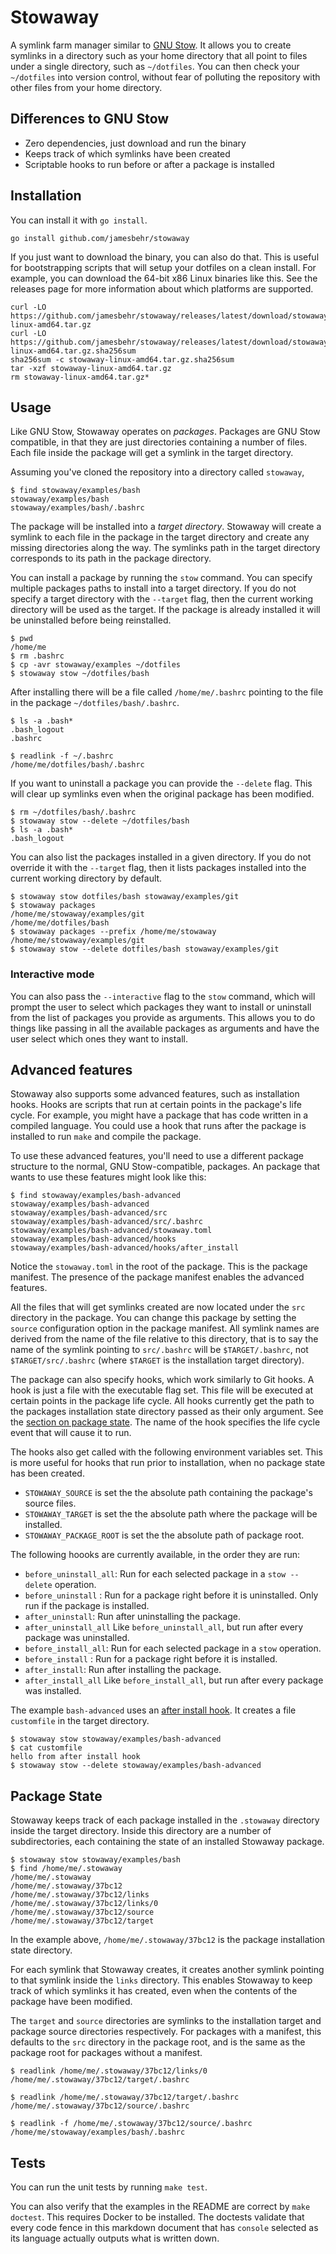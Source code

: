 # Stowaway
A symlink farm manager similar to [GNU Stow]. It allows you to create symlinks
in a directory such as your home directory that all point to files under a
single directory, such as `~/dotfiles`. You can then check your `~/dotfiles`
into version control, without fear of polluting the repository with other files
from your home directory.

[GNU Stow]: https://www.gnu.org/software/stow/

## Differences to GNU Stow
- Zero dependencies, just download and run the binary
- Keeps track of which symlinks have been created
- Scriptable hooks to run before or after a package is installed

## Installation
You can install it with `go install`.

    go install github.com/jamesbehr/stowaway

If you just want to download the binary, you can also do that. This is useful
for bootstrapping scripts that will setup your dotfiles on a clean install. For
example, you can download the 64-bit x86 Linux binaries like this. See the
releases page for more information about which platforms are supported.

    curl -LO  https://github.com/jamesbehr/stowaway/releases/latest/download/stowaway-linux-amd64.tar.gz
    curl -LO  https://github.com/jamesbehr/stowaway/releases/latest/download/stowaway-linux-amd64.tar.gz.sha256sum
    sha256sum -c stowaway-linux-amd64.tar.gz.sha256sum
    tar -xzf stowaway-linux-amd64.tar.gz
    rm stowaway-linux-amd64.tar.gz*

## Usage
Like GNU Stow, Stowaway operates on *packages*. Packages are GNU Stow
compatible, in that they are just directories containing a number of files.
Each file inside the package will get a symlink in the target directory.

Assuming you've cloned the repository into a directory called `stowaway`,

```console
$ find stowaway/examples/bash
stowaway/examples/bash
stowaway/examples/bash/.bashrc
```

The package will be installed into a *target directory*. Stowaway will create a
symlink to each file in the package in the target directory and create any
missing directories along the way. The symlinks path in the target directory
corresponds to its path in the package directory.

You can install a package by running the `stow` command. You can specify
multiple packages paths to install into a target directory. If you do not
specify a target directory with the `--target` flag, then the current working
directory will be used as the target. If the package is already installed it
will be uninstalled before being reinstalled.

```console
$ pwd
/home/me
$ rm .bashrc
$ cp -avr stowaway/examples ~/dotfiles
$ stowaway stow ~/dotfiles/bash
```

After installing there will be a file called `/home/me/.bashrc` pointing to the
file in the package `~/dotfiles/bash/.bashrc`.

```console
$ ls -a .bash*
.bash_logout
.bashrc

$ readlink -f ~/.bashrc
/home/me/dotfiles/bash/.bashrc
```

If you want to uninstall a package you can provide the `--delete` flag. This
will clear up symlinks even when the original package has been modified.

```console
$ rm ~/dotfiles/bash/.bashrc
$ stowaway stow --delete ~/dotfiles/bash
$ ls -a .bash*
.bash_logout
```

You can also list the packages installed in a given directory. If you do not
override it with the `--target` flag, then it lists packages installed into the
current working directory by default.

```console
$ stowaway stow dotfiles/bash stowaway/examples/git
$ stowaway packages
/home/me/stowaway/examples/git
/home/me/dotfiles/bash
$ stowaway packages --prefix /home/me/stowaway
/home/me/stowaway/examples/git
$ stowaway stow --delete dotfiles/bash stowaway/examples/git
```

### Interactive mode
You can also pass the `--interactive` flag to the `stow` command, which will
prompt the user to select which packages they want to install or uninstall from
the list of packages you provide as arguments. This allows you to do things
like passing in all the available packages as arguments and have the user
select which ones they want to install.

## Advanced features
Stowaway also supports some advanced features, such as installation hooks.
Hooks are scripts that run at certain points in the package's life cycle. For
example, you might have a package that has code written in a compiled language.
You could use a hook that runs after the package is installed to run `make` and
compile the package.

To use these advanced features, you'll need to use a different package
structure to the normal, GNU Stow-compatible, packages. An package that wants
to use these features might look like this:

```console
$ find stowaway/examples/bash-advanced
stowaway/examples/bash-advanced
stowaway/examples/bash-advanced/src
stowaway/examples/bash-advanced/src/.bashrc
stowaway/examples/bash-advanced/stowaway.toml
stowaway/examples/bash-advanced/hooks
stowaway/examples/bash-advanced/hooks/after_install
```

Notice the `stowaway.toml` in the root of the package. This is the package
manifest. The presence of the package manifest enables the advanced features.

All the files that will get symlinks created are now located under the `src`
directory in the package. You can change this package by setting the `source`
configuration option in the package manifest. All symlink names are derived
from the name of the file relative to this directory, that is to say the name
of the symlink pointing to `src/.bashrc` will be `$TARGET/.bashrc`, not
`$TARGET/src/.bashrc` (where `$TARGET` is the installation target directory).

The package can also specify hooks, which work similarly to Git hooks. A hook
is just a file with the executable flag set. This file will be executed at
certain points in the package life cycle. All hooks currently get the path to
the packages installation state directory passed as their only argument. See
the [section on package state](#package-state). The name of the hook specifies
the life cycle event that will cause it to run.

The hooks also get called with the following environment variables set. This is
more useful for hooks that run prior to installation, when no package state has
been created.

- `STOWAWAY_SOURCE` is set the the absolute path containing the package's
  source files.
- `STOWAWAY_TARGET` is set the the absolute path where the package will be
  installed.
- `STOWAWAY_PACKAGE_ROOT` is set the the absolute path of package root.

The following hoooks are currently available, in the order they are run:

- `before_uninstall_all`: Run for each selected package in a `stow --delete`
operation.
- `before_uninstall` : Run for a package right before it is uninstalled. Only run
if the package is installed.
- `after_uninstall`: Run after uninstalling the package.
- `after_uninstall_all` Like `before_uninstall_all`, but run after every package
was uninstalled.
- `before_install_all`: Run for each selected package in a `stow` operation.
- `before_install` : Run for a package right before it is installed.
- `after_install`: Run after installing the package.
- `after_install_all` Like `before_install_all`, but run after every package
was installed.

The example `bash-advanced` uses an [after install
hook](examples/bash-advanced/hooks/after_install). It creates a file
`customfile` in the target directory.

```console
$ stowaway stow stowaway/examples/bash-advanced
$ cat customfile
hello from after install hook
$ stowaway stow --delete stowaway/examples/bash-advanced
```

## Package State
Stowaway keeps track of each package installed in the `.stowaway` directory
inside the target directory. Inside this directory are a number of
subdirectories, each containing the state of an installed Stowaway package.

```console
$ stowaway stow stowaway/examples/bash
$ find /home/me/.stowaway
/home/me/.stowaway
/home/me/.stowaway/37bc12
/home/me/.stowaway/37bc12/links
/home/me/.stowaway/37bc12/links/0
/home/me/.stowaway/37bc12/source
/home/me/.stowaway/37bc12/target
```

In the example above, `/home/me/.stowaway/37bc12` is the package installation
state directory.

For each symlink that Stowaway creates, it creates another symlink pointing to
that symlink inside the `links` directory. This enables Stowaway to keep track
of which symlinks it has created, even when the contents of the package have
been modified.

The `target` and `source` directories are symlinks to the installation target
and package source directories respectively. For packages with a manifest, this
defaults to the `src` directory in the package root, and is the same as the
package root for packages without a manifest.

```console
$ readlink /home/me/.stowaway/37bc12/links/0
/home/me/.stowaway/37bc12/target/.bashrc

$ readlink /home/me/.stowaway/37bc12/target/.bashrc
/home/me/.stowaway/37bc12/source/.bashrc

$ readlink -f /home/me/.stowaway/37bc12/source/.bashrc
/home/me/stowaway/examples/bash/.bashrc
```

## Tests
You can run the unit tests by running `make test`.

You can also verify that the examples in the README are correct by `make
doctest`. This requires Docker to be installed. The doctests validate that
every code fence in this markdown document that has `console` selected as its
language actually outputs what is written down.
